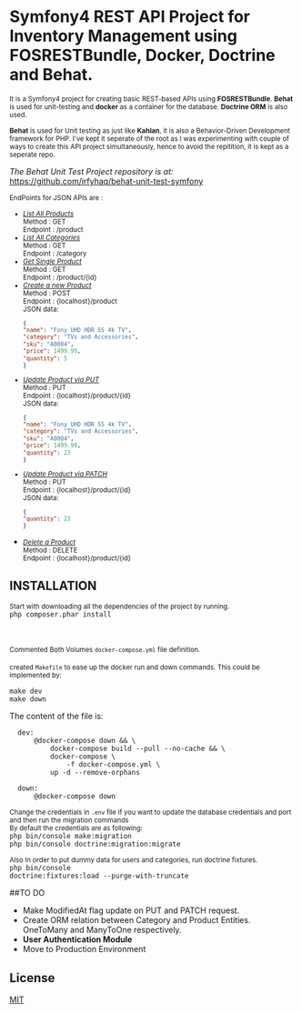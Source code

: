 # Symfony4 REST API Project for Inventory Management using FOSRESTBundle, Docker, Doctrine and Behat.


<small>It is a Symfony4 project for creating basic REST-based APIs using <b>FOSRESTBundle</b>. <b>Behat</b> is used for unit-testing and <b>docker</b> as a container for the database. <b>Doctrine ORM</b> is also used.</small>

<small><b>Behat</b> is used for Unit testing as just like <b>Kahlan</b>, it is also a Behavior-Driven Development framework for PHP. I've kept it seperate of the root as I was experimenting with couple of ways to create this API project simultaneously, hence to avoid the repitition, it is kept as a seperate repo.</small><br/>

<i>The Behat Unit Test Project repository is at: </i>
<url>https://github.com/irfyhaq/behat-unit-test-symfony</url>

<small>EndPoints for JSON APIs are :</small>
<small>
<ul>

<li>
<i><u>List All Products </u></i><br/>
Method : GET <br/>
Endpoint : /product
</li>

<li>
<i><u>List All Categories</u></i><br/>
Method : GET <br/>
Endpoint : /category
</li>

<li>
<i><u>Get Single Product</u></i><br/>
Method : GET <br/>
Endpoint : /product/{id}
</li>
 
<li>
<i><u>Create a new Product</u></i><br/>
Method : POST<br/>
Endpoint : {localhost}/product<br/>
JSON data:<br/>

```json
{
"name": "Fony UHD HDR 55 4k TV",
"category": "TVs and Accessories",
"sku": "A0004",
"price": 1499.99,
"quantity": 5
}
```

</li>

<li>
<i><u>Update Product via PUT</u></i><br/>
Method : PUT<br/>
Endpoint : {localhost}/product/{id}<br/>
JSON data:<br/>

```json
{
"name": "Fony UHD HDR 55 4k TV",
"category": "TVs and Accessories",
"sku": "A0004", 
"price": 1499.99,
"quantity": 23
}
```

</li>

<li>
<i><u>Update Product via PATCH</u></i><br/>
Method : PUT<br/>
Endpoint : {localhost}/product/{id}<br/>
JSON data:<br/>

```json
{
"quantity": 23
}
```
</li>

<li>
<i><u>Delete a Product</u></i><br/>
Method : DELETE<br/>
Endpoint : {localhost}/product/{id}<br/>
</small>
</li>
</ul>

<h2><b>INSTALLATION</b></h2>
<small>Start with downloading all the dependencies of the project by running.</small><br/>
<code>php composer.phar install
</code><br/><br/>

<small>Commented Both Volumes <code>docker-compose.yml</code> file definition.</small></br><br/>
<small>created <code>Makefile</code> to ease up the docker run and down commands. This could be implemented by:</small><br/>

<code>make dev</code><br/>
<code>make down</code><br/>

<p>The content of the file is:</p>

      dev:
          @docker-compose down && \
              docker-compose build --pull --no-cache && \
              docker-compose \
                  -f docker-compose.yml \
              up -d --remove-orphans
      
      down:
          @docker-compose down
          

 


<small>Change the credentials in <code>.env</code> file if you want to update the database credentials and port and then run the migration commands</small><br/>
<small>By default the credentials are as following:</small><br/>
<code>php bin/console make:migration</code><br/>
<code>php bin/console doctrine:migration:migrate</code>

<small>Also In order to put dummy data for users and categories, run doctrine fixtures.</small><br/>
<code>php bin/console doctrine:fixtures:load  --purge-with-truncate</code><br/>

##TO DO
<ul>
<li>Make ModifiedAt flag update on PUT and PATCH request.</li>
<li>Create ORM relation between Category and Product Entities. OneToMany and ManyToOne respectively.</li>
<li><b>User Authentication Module</b></li>
<li>Move to Production Environment</li>
</ul>


## License
[MIT](https://choosealicense.com/licenses/mit/)
